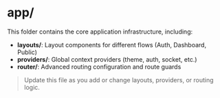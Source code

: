 # app/

This folder contains the core application infrastructure, including:
- **layouts/**: Layout components for different flows (Auth, Dashboard, Public)
- **providers/**: Global context providers (theme, auth, socket, etc.)
- **router/**: Advanced routing configuration and route guards

> Update this file as you add or change layouts, providers, or routing logic. 